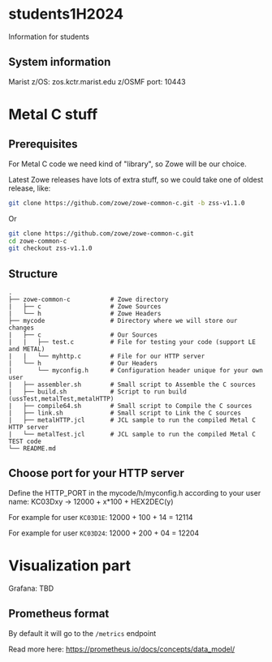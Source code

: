 # students1H2024
Information for students

## System information

Marist z/OS: zos.kctr.marist.edu
z/OSMF port: 10443

# Metal C stuff

## Prerequisites

For Metal C code we need kind of "library", so Zowe will be our choice.

Latest Zowe releases have lots of extra stuff, so we could take one of oldest release, like:
```bash
git clone https://github.com/zowe/zowe-common-c.git -b zss-v1.1.0
```
Or 
```bash
git clone https://github.com/zowe/zowe-common-c.git
cd zowe-common-c
git checkout zss-v1.1.0
```

## Structure

```
.
├── zowe-common-c           # Zowe directory
|   ├── c                   # Zowe Sources
|   └── h                   # Zowe Headers
├── mycode                  # Directory where we will store our changes
|   ├── c                   # Our Sources
|   |   ├── test.c          # File for testing your code (support LE and METAL)
|   |   └── myhttp.c        # File for our HTTP server
|   └── h                   # Our Headers
|       └── myconfig.h      # Configuration header unique for your own user
|   ├── assembler.sh        # Small script to Assemble the C sources
|   ├── build.sh            # Script to run build (ussTest,metalTest,metalHTTP)
|   ├── compile64.sh        # Small script to Compile the C sources
|   ├── link.sh             # Small script to Link the C sources
|   ├── metalHTTP.jcl       # JCL sample to run the compiled Metal C HTTP server
|   └── metalTest.jcl       # JCL sample to run the compiled Metal C TEST code
└── README.md
```

## Choose port for your HTTP server

Define the HTTP_PORT in the mycode/h/myconfig.h according to your user name:
KC03Dxy -> 12000 + x*100 + HEX2DEC(y)

For example for user `KC03D1E`: 12000 + 100 + 14 = 12114

For example for user `KC03D24`: 12000 + 200 + 04 = 12204

# Visualization part

Grafana: TBD

## Prometheus format

By default it will go to the `/metrics` endpoint

Read more here: https://prometheus.io/docs/concepts/data_model/


